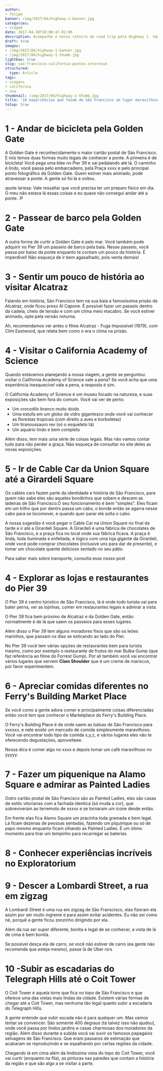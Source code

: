 ```yaml
---
author:
- felipe
banner: /img/2017/04/highway-1-banner.jpg
categories:
- viagem
date: 2017-04-30T18:00:47-02:00
description: Acompanhe o nosso roteiro de road trip pela Highway 1. Vamos falar do Big Sur, o aquário de Monterey, Google, Facebook e muito mais.
draft: true
images:
- /img/2017/04/highway-1-banner.jpg
- /img/2017/04/highway-1-thumb.jpg
lightbox: true
slug: sao-francisco-california-pontos-interesse
structured:
  type: Article
tags:
- viagens
- california
- usa
thumbnail: /img/2017/04/highway-1-thumb.jpg
title: '10 experiências que fazem de São Francisco um lugar maravilhoso para se conhecer'
totop: true
---
```


# 1 - Andar de bicicleta pela Golden Gate

A Golden Gate é reconhecidamente o maior cartão postal de São Francisco. E nós temos duas formas muito legais de conhecer a ponte. A primeira é de bicicleta! Você pega uma bike no Pier 39 e vai pedalando até lá. O caminho é lindo, você passa pelo embarcadeiro, pela Praça xxxx e pelo principal ponto fotográfico da Golden Gate. Quem estiver mais animado, pode atravessar a ponte. A gente só foi lá e voltou. 

quote larissa: Vale ressaltar que você precisa ter um preparo físico em dia. O meu não estava lá essas coisas e eu quase não consegui andar até a ponte. :P 


# 2 - Passear de barco pela Golden Gate

A outra forma de curtir a Golden Gate é pelo mar. Você também pode adquirir no Pier 39 um passeio de barco pela baía. Nesse passeio,  você passa por baixo da ponte enquanto te contam um pouco da história. É imperdível! Não esqueça de ir bem agasalhado, pois venta demais! 

# 3 - Sentir um pouco de história ao visitar Alcatraz

Falando em história, São Francisco tem na sua baía a famosíssima prisão de Alcatraz, onde ficou preso Al Capone. É possível fazer um passeio dentro da cadeia, cheio de tensão e com um clima meio macabro. Se você estiver animado, opte pela versão noturna.

Ah, recomendamos ver antes o filme Alcatraz - Fuga Impossível (1979), com Clint Eastwood, que relata bem como o era o clima na prisão. 

# 4 - Visitar o California Academy of Science

Quando estávamos planejando a nossa viagem, a gente se perguntou: visitar o California Academy of Science vale a pena? Se você acha que uma experiência inesquecível vale a pena, a resposta é sim.

O California Academy of Science é um museu focado na natureza, e suas exposições são bem fora do comum. Você vai ver de perto:

- Um crocodilo branco muito doido
- Uma estufa em um globo de vidro gigantesco onde você vai conhecer as florestas tropicais (com direito a aves e borboletas)
- Um tiranoussauro rex (só o esqueleto tá)
- Um aquário lindo e bem completo

Além disso, tem mais uma série de coisas legais. Mas não vamos contar tudo para não perder a graça. Não esqueça de consultar no site deles as novas exposições.

# 5 - Ir de Cable Car da Union Square até a Girardeli Square
Os cables cars fazem parte da identidade e história de São Francisco, para quem não sabe eles são aqueles bondinhos que sobem e descem as ladeiras de São Francisco.O seu funcionamento é bem "simples". Eles ficam em um trilho que por dentro passa um cabo, o bonde então se agarra nesse cabo para se locomover, e quando quer parar ele solta o cabo.

A nossa sugestão é você pegar o Cable Car na Union Square no final da tarde e ir até a Girardeli Square. A Girardeli é uma fábrica de chocolates de São Francisco, e a praça fica no local onde sua fábrica ficava. A praça é linda, toda iluminada e enfeitada, e lógico com uma loja gigante da Girardeli, onde você pode comprar chocolates (inclusive uns para dar de presente), e tomar um chocolate quente delicioso sentado no seu pátio.

Para saber mais sobre transporte, consulta esse nosso post 

# 4 - Explorar as lojas e restaurantes do Pier 39

O Pier 39 é centro túristico de São Francisco, lá é onde todo turista vai para bater perna, ver as lojinhas, comer em restaurantes legais e admirar a vista.

O Pier 39 fica bem próximo de Alcatraz e da Golden Gate, então normalmente é de lá que saem os passeios para esses lugares. 

Além disso o Pier 39 tem alguns moradores fixos que são os leões marinhos, que passam os dias se esticando ao lado do Pier.

No Pier 39 você tem várias opções de restaurantes bem para turista mesmo, como por exemplo o restaurante de frutos do mar Bulba Gump (que faz referência ao filme do Forrest Gump). Por ali também você vai encontrar vários lugares que servem **Clam Shoulder** que é um creme de mariscos, por favor experimentem.

# 6 - Apreciar comidas diferentes no Ferry's Building Market Place

Se você como a gente adora comer e principalmente coisas diferenciadas então você tem que conhecer o Marketplace do Ferry's Building Place.

O Ferry's Building Place é de onde saem as balsas de São Francisco para xxxxxx, e nele existe um mercado de comida simplesmente maravilhoso. Você vai encontrar todo tipo de comida x,y,z, e vários lugares eles vão te oferecendo degustações, aproveiteee.

Nossa dica é comer algo no xxxx e depois tomar um café maravilhoso no yyyyy.

# 7 - Fazer um piquenique na Alamo Square e admirar as Painted Ladies

Outro cartão postal de São Francisco são as Painted Ladies, elas são casas de estilo vitorianas com a fachada identica (só muda a cor), que sobreviveram ao terremoto de xxxxx e se tornaram um icone desde então.

Em frente elas fica Alamo Square um pracinha toda gramada e bem legal. Lá ficam dezenas de pessoas sentadas, fazendo um piquinique ou só de papo mesmo enquanto ficam olhando as Painted Ladies. É um ótimo momento para tirar um tempinho para recarregar as baterias.

# 8 - Conhecer experiências incríveis no Exploratorium



# 9 - Descer a Lombardi Street, a rua em zigzag 

A Lombardi Street é uma rua em zigzag de São Franscisco, elas fizeram ela assim por ser muito ingreme e para assim evitar acidentes. Eu não sei como né, porquê a gente ficou zonzinho dirigindo por ela.

Além da rua ser super diferente, bonita e legal de se conhecer, a vista de lá de cima é bem bonita.

Se possível desça ela de carro, se você não estiver de carro (ea gente não recomenda que esteja mesmo), passe lá de Uber rsrs

# 10 -Subir as escadarias do Telegraph Hills até o Coit Tower

O Coit Tower é aquela torre que fica no topo de São Francisco e que oferece uma das vistas mais lindas da cidade. Existem várias formas de chegar até a Coit Tower, mas nenhuma tão legal quanto subir a escadaria do Telegraph Hills.

A gente entende que subir escada não é para qualquer um. Mas vamos tentar se convencer. São somente 400 degraus (tá talvez isso não ajudou), onde você passa por lindos jardins e casas charmosas dos moradores da região. Além disso durante a subida vocâ vai ouvir os famosos papagaios selvagens de São Francisco. Que eram passaros de estimação que acabaram se reproduzindo e se espalhando por certas regiões da cidade.

Chegando lá em cima além da lindissima vista do topo do Coit Tower, você vai curtir (enquanto na fila), as pinturas nas paredes que contam a história da região e que são algo a se visitar a parte.
